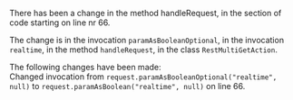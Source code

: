 There has been a change in the method handleRequest, in the section of code starting on line nr 66.
  
The change is in the invocation ```paramAsBooleanOptional```, in the invocation ```realtime```, in the method ```handleRequest```, in the class ```RestMultiGetAction```.
  
The following changes have been made:  
Changed invocation from ```request.paramAsBooleanOptional("realtime", null)``` to ```request.paramAsBoolean("realtime", null)``` on line 66.  
